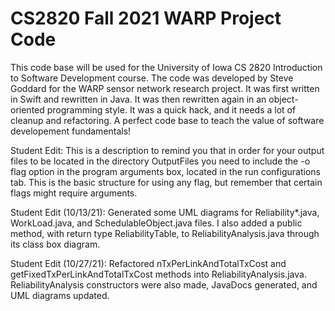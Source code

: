 # CS2820 Fall 2021 WARP Project Code
This code base will be used for the University of Iowa CS 2820 Introduction to Software
Development course. The code was developed by Steve Goddard for the WARP sensor network 
research project. It was first written in Swift and rewritten in Java. It was then rewritten again in an object-oriented programming style. It was a quick
hack, and it needs a lot of cleanup and refactoring. A perfect code base to teach
the value of software developement fundamentals!

Student Edit: This is a description to remind you that in order for your output files to be located in the directory OutputFiles you need to include
the -o flag option in the program arguments box, located in the run configurations tab. This is the basic structure for using any flag, but remember 
that certain flags might require arguments.


Student Edit (10/13/21): Generated some UML diagrams for Reliability*.java, WorkLoad.java, and SchedulableObject.java files. I also added a public method, 
with return type ReliabilityTable, to ReliabilityAnalysis.java through its class box diagram. 

Student Edit (10/27/21): Refactored nTxPerLinkAndTotalTxCost and getFixedTxPerLinkAndTotalTxCost methods into ReliabilityAnalysis.java. ReliabilityAnalysis
constructors were also made, JavaDocs generated, and UML diagrams updated. 

<br>
